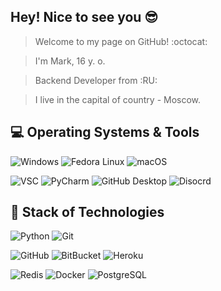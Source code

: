 ## Hey! Nice to see you 😎

> Welcome to my page on GitHub! :octocat:


> I'm Mark, 16 y. o.


> Backend Developer from :RU:


> I live in the capital of country - Moscow. 


## 💻 Operating Systems & Tools

 ![Windows](https://img.shields.io/badge/-Windows-0078D6?logo=Windows&logoColor=white&style=plastic)
 ![Fedora Linux](https://img.shields.io/badge/-Fedora%20Linux-51A2DA?logo=Fedora&logoColor=white&style=plastic)
 ![macOS](https://img.shields.io/badge/-OS%20X%20El%20Capitan-323031?logo=macOS&logoColor=white&style=flat)

 ![VSC](https://img.shields.io/badge/-Visual%20Studio%20Code-007ACC?logo=Visual%20Studio%20Code&logoColor=white&style=plastic)
 ![PyCharm](https://img.shields.io/badge/-PyCharm-2a9134?logo=PyCharm&logoColor=white&style=plastic)
 ![GitHub Desktop](https://img.shields.io/badge/-GitHub%20Desktop-7a007a?logo=GitHub&logoColor=white&style=plastic)
 ![Disocrd](https://img.shields.io/badge/-Discord-5865F2?logo=Discord&logoColor=white&style=plastic)
 

## 🚀 Stack of Technologies
 ![Python](https://img.shields.io/badge/-Pyhton-3776AB?logo=Python&logoColor=white&style=plastic)
 ![Git](https://img.shields.io/badge/-Git-F05032?logo=Git&logoColor=white&style=plastic)

 ![GitHub](https://img.shields.io/badge/-GitHub-181717?logo=GitHub&logoColor=white&style=plastic)
 ![BitBucket](https://img.shields.io/badge/-Bitbucket-0052CC?logo=Bitbucket&logoColor=white&style=plastic)
 ![Heroku](https://img.shields.io/badge/-Heroku-430098?logo=Heroku&logoColor=white&style=plastic)
 
 ![Redis](https://img.shields.io/badge/-Redis-DC382D?logo=Redis&logoColor=white&style=plastic)
 ![Docker](https://img.shields.io/badge/-Docker-2496ED?logo=Docker&logoColor=white&style=plastic)
 ![PostgreSQL](https://img.shields.io/badge/-PostgreSQL-4169E1?logo=PostgreSQL&logoColor=white&style=plastic)